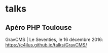 # talks

## Apéro PHP Toulouse

GravCMS | Le Seventies, le 16 décembre 2016: <https://c4ilus.github.io/talks/GravCMS/>
